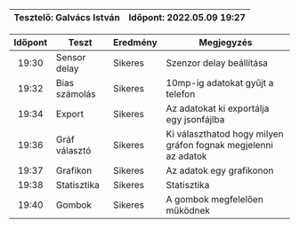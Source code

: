 
| Tesztelő: Galvács István | Időpont: 2022.05.09 19:27 |
|--------------------------|---------------------------|

| Időpont | Teszt                | Eredmény | Megjegyzés                                                           |
|:-------:|----------------------|----------|----------------------------------------------------------------------|
| 19:30   | Sensor delay         | Sikeres  | Szenzor delay beállítása                                   	   |
| 19:32   | Bias számolás        | Sikeres  | 10mp-ig adatokat gyűjt a telefon					   |
| 19:34   | Export               | Sikeres  | Az adatokat ki exportálja egy jsonfájlba				   |
| 19:36   | Gráf választó        | Sikeres  | Ki választhatod hogy milyen gráfon fognak megjelenni az adatok       |
| 19:37   | Grafikon             | Sikeres  | Az adatok egy grafikonon                                             |
| 19:38   | Statisztika          | Sikeres  | Statisztika                                                          |
| 19:40   | Gombok               | Sikeres  | A gombok megfelelően működnek                                        |

